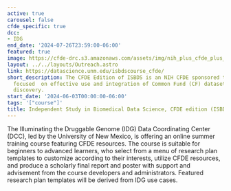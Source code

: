 ```yaml
---
active: true
carousel: false
cfde_specific: true
dcc:
- IDG
end_date: '2024-07-26T23:59:00-06:00'
featured: true
image: https://cfde-drc.s3.amazonaws.com/assets/img/nih_plus_cfde_plus_idg_logo.png
layout: ../../layouts/Outreach.astro
link: https://datascience.unm.edu/isbdscourse_cfde/
short_description: The CFDE Edition of ISBDS is an NIH CFDE sponsored training course,
  focused  on effective use and integration of Common Fund (CF) datasets for  biomedical
  discovery.
start_date: '2024-06-03T00:00:00-06:00'
tags: '["course"]'
title: Independent Study in Biomedical Data Science, CFDE edition (ISBDS-CFDE)
---
```

The Illuminating the Druggable Genome (IDG) Data Coordinating Center (DCC), led by the University of New Mexico, is offering an online summer training course featuring CFDE resources. The course is suitable for beginners to advanced learners, who select from a menu of research plan templates to customize according to their interests, utilize CFDE resources, and produce a scholarly final report and poster with support and advisement from the course developers and administrators. Featured research plan templates will be derived from IDG use cases.